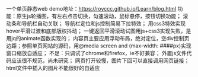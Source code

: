 一个单页静态web
demo地址：https://royccc.github.io/Learn/blog.html
功能：原生js轮播图，有左右点击切换，匀速滚动，鼠标悬停，按钮切换功能； 滚动条和导航栏自动关联； 导航栏定位和js控制简易下拉特效； 用css3特效实现hover平滑过渡和底部版权抖动； 一键返回平滑滚动试图用js+css3实现失败，是用jq的animate函数实现的； 内容页主要应用浮动布局，绝对定位，空div控制页边距；参照单页网站的源码，用@media screen and (max-width: ####px)实现窗口缩放自适应；
不足：只调试了chrome和firefox，ie不好兼容； 外置js文件代码应该很不规范，尚未研究； 网页打开较慢，图片下回可以直接调用网页链接；html文件中插入的图片不能很好的自适应
